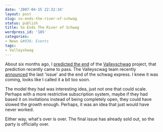 ```yaml
---
date: '2007-04-15 22:32:34'
layout: post
slug: so-ends-the-river-of-schwag
status: publish
title: So Ends The River of Schwag
wordpress_id: '185'
categories:
- News &#038; Events
tags:
- Valleyshwag
---
```


About six months ago, I [predicted the end](http://adamcaudill.com/2006/10/05/not-not-a-good-idea/) of the [Valleyschwag](http://valleyschwag.com/) project, that prediction recently came to pass. The Valleyscwag team recently  [announced](http://valleyschwag.com/chronicles/2007/04/05/happy-trails/) the last 'issue' and the end of the schwag express. I knew it was coming, looks like I called it a bit too soon.

The model they had was interesting idea, just not one that could scale. Perhaps with a more restrictive subscription system, maybe if they had based it on invitations instead of being completely open, they could have slowed the growth enough. Perhaps, it was an idea that just would have never worked.

Either way, what's over is over. The final issue has already sold out, so the party is officially over.
